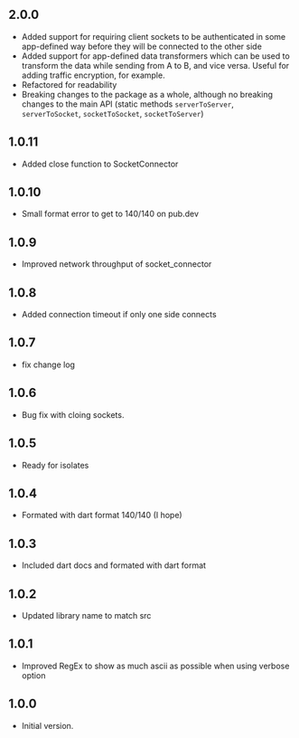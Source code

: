 ## 2.0.0
- Added support for requiring client sockets to be authenticated in some 
  app-defined way before they will be connected to the other side
- Added support for app-defined data transformers which can be used to 
  transform the data while sending from A to B, and vice versa. Useful for
  adding traffic encryption, for example.
- Refactored for readability
- Breaking changes to the package as a whole, although no breaking changes to 
  the main API (static methods `serverToServer`, `serverToSocket`,
  `socketToSocket`, `socketToServer`)

## 1.0.11
- Added close function to SocketConnector

## 1.0.10
- Small format error to get to 140/140 on pub.dev

## 1.0.9
- Improved network throughput of socket_connector

## 1.0.8

- Added connection timeout if only one side connects
## 1.0.7

- fix change log
## 1.0.6

- Bug fix with cloing sockets.
## 1.0.5

- Ready for isolates
## 1.0.4

- Formated with dart format 140/140 (I hope)
## 1.0.3

- Included dart docs and formated with dart format

## 1.0.2

- Updated library name to match src

## 1.0.1

- Improved RegEx to show as much ascii as possible when using verbose option

## 1.0.0

- Initial version.
